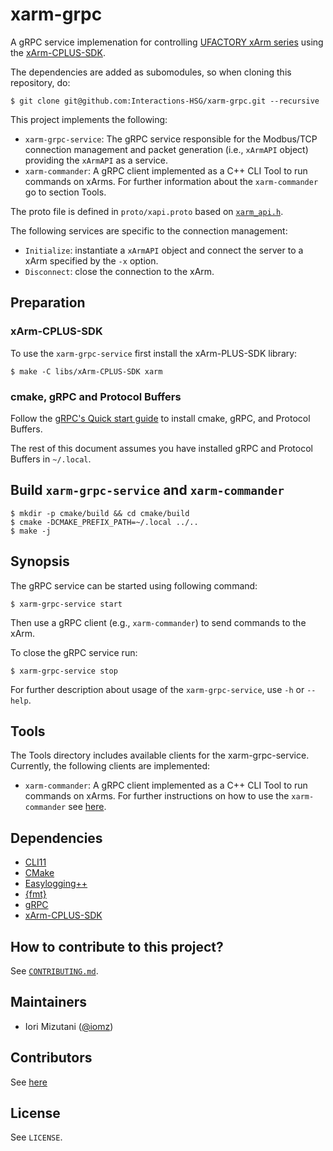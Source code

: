# xarm-grpc
A gRPC service implemenation for controlling [UFACTORY xArm series](https://www.ufactory.cc/pages/xarm) using the [xArm-CPLUS-SDK](https://github.com/xArm-Developer/xArm-CPLUS-SDK).

The dependencies are added as subomodules, so when cloning this repository, do:
```console
$ git clone git@github.com:Interactions-HSG/xarm-grpc.git --recursive
```

This project implements the following:
- `xarm-grpc-service`: The gRPC service responsible for the Modbus/TCP connection management and packet generation (i.e., `xArmAPI` object) providing the `xArmAPI` as a service.
- `xarm-commander`: A gRPC client implemented as a C++ CLI Tool to run commands on xArms. For further information about the `xarm-commander` go to section Tools.


The proto file is defined in `proto/xapi.proto` based on [`xarm_api.h`](https://github.com/xArm-Developer/xArm-CPLUS-SDK/blob/master/include/xarm/wrapper/xarm_api.h).

The following services are specific to the connection management:
- `Initialize`: instantiate a `xArmAPI` object and connect the server to a xArm specified by the `-x` option.
- `Disconnect`: close the connection to the xArm.

## Preparation

### xArm-CPLUS-SDK
To use the `xarm-grpc-service` first install the xArm-PLUS-SDK library:
```console
$ make -C libs/xArm-CPLUS-SDK xarm
```

### cmake, gRPC and Protocol Buffers
Follow the [gRPC's Quick start guide](https://grpc.io/docs/languages/cpp/quickstart/) to install cmake, gRPC, and Protocol Buffers.

The rest of this document assumes you have installed gRPC and Protocol Buffers in `~/.local`.

## Build `xarm-grpc-service` and `xarm-commander`

```console
$ mkdir -p cmake/build && cd cmake/build
$ cmake -DCMAKE_PREFIX_PATH=~/.local ../..
$ make -j
```

## Synopsis
The gRPC service can be started using following command:
```console
$ xarm-grpc-service start
```
Then use a gRPC client (e.g., `xarm-commander`) to send commands to the xArm.

To close the gRPC service run:
```console
$ xarm-grpc-service stop
```
For further description about usage of the `xarm-grpc-service`, use `-h` or `--help`.

## Tools
The Tools directory includes available clients for the xarm-grpc-service.
Currently, the following clients are implemented:
- `xarm-commander`: A gRPC client implemented as a C++ CLI Tool to run commands on xArms. For further instructions on how to use the `xarm-commander` see [here](tools/xarm-commander).

## Dependencies
- [CLI11](https://github.com/CLIUtils/CLI11)
- [CMake](https://github.com/Kitware/CMake)
- [Easylogging++](https://github.com/amrayn/easyloggingpp/)
- [{fmt}](https://github.com/fmtlib/fmt)
- [gRPC](https://github.com/grpc/grpc)
- [xArm-CPLUS-SDK](https://github.com/xArm-Developer/xArm-CPLUS-SDK)

## How to contribute to this project?
See [`CONTRIBUTING.md`](CONTRIBUTING.md).

## Maintainers

- Iori Mizutani ([@iomz](https://github.com/iomz))

## Contributors
See [here](https://github.com/Interactions-HSG/xarm-grpc/graphs/contributors)

## License
See `LICENSE`.

